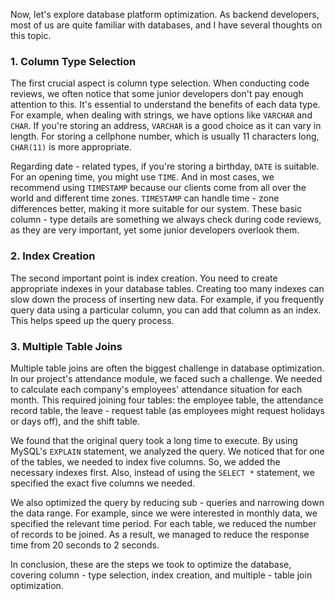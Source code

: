 Now, let's explore database platform optimization. As backend developers, most of us are quite familiar with databases, and I have several thoughts on this topic.

### 1. Column Type Selection

The first crucial aspect is column type selection. When conducting code reviews, we often notice that some junior developers don't pay enough attention to this. It's essential to understand the benefits of each data type. For example, when dealing with strings, we have options like `VARCHAR` and `CHAR`. If you're storing an address, `VARCHAR` is a good choice as it can vary in length. For storing a cellphone number, which is usually 11 characters long, `CHAR(11)` is more appropriate.

Regarding date - related types, if you're storing a birthday, `DATE` is suitable. For an opening time, you might use `TIME`. And in most cases, we recommend using `TIMESTAMP` because our clients come from all over the world and different time zones. `TIMESTAMP` can handle time - zone differences better, making it more suitable for our system. These basic column - type details are something we always check during code reviews, as they are very important, yet some junior developers overlook them.

### 2. Index Creation

The second important point is index creation. You need to create appropriate indexes in your database tables. Creating too many indexes can slow down the process of inserting new data. For example, if you frequently query data using a particular column, you can add that column as an index. This helps speed up the query process.

### 3. Multiple Table Joins

Multiple table joins are often the biggest challenge in database optimization. In our project's attendance module, we faced such a challenge. We needed to calculate each company's employees' attendance situation for each month. This required joining four tables: the employee table, the attendance record table, the leave - request table (as employees might request holidays or days off), and the shift table.

We found that the original query took a long time to execute. By using MySQL's `EXPLAIN` statement, we analyzed the query. We noticed that for one of the tables, we needed to index five columns. So, we added the necessary indexes first. Also, instead of using the `SELECT *` statement, we specified the exact five columns we needed.

We also optimized the query by reducing sub - queries and narrowing down the data range. For example, since we were interested in monthly data, we specified the relevant time period. For each table, we reduced the number of records to be joined. As a result, we managed to reduce the response time from 20 seconds to 2 seconds.

In conclusion, these are the steps we took to optimize the database, covering column - type selection, index creation, and multiple - table join optimization.
